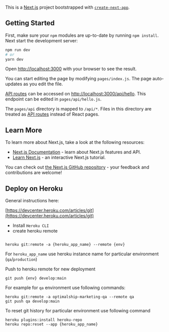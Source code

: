 This is a [Next.js](https://nextjs.org/) project bootstrapped with [`create-next-app`](https://github.com/vercel/next.js/tree/canary/packages/create-next-app).

## Getting Started

First, make sure your `npm` modules are up-to-date by running `npm install`. Next start the development server:

```bash
npm run dev
# or
yarn dev
```

Open [http://localhost:3000](http://localhost:3000) with your browser to see the result.

You can start editing the page by modifying `pages/index.js`. The page auto-updates as you edit the file.

[API routes](https://nextjs.org/docs/api-routes/introduction) can be accessed on [http://localhost:3000/api/hello](http://localhost:3000/api/hello). This endpoint can be edited in `pages/api/hello.js`.

The `pages/api` directory is mapped to `/api/*`. Files in this directory are treated as [API routes](https://nextjs.org/docs/api-routes/introduction) instead of React pages.

## Learn More

To learn more about Next.js, take a look at the following resources:

- [Next.js Documentation](https://nextjs.org/docs) - learn about Next.js features and API.
- [Learn Next.js](https://nextjs.org/learn) - an interactive Next.js tutorial.

You can check out [the Next.js GitHub repository](https://github.com/vercel/next.js/) - your feedback and contributions are welcome!

## Deploy on Heroku

General instructions here:

[https://devcenter.heroku.com/articles/git](https://devcenter.heroku.com/articles/git)

- Install `Heroku CLI`
- create heroku remote

```

heroku git:remote -a {heroku_app_name} --remote {env}
```

For `heroku_app_name` use heroku instance name for particular environment (`qa`/`production`)

Push to heroku remote for new deployment

```
git push {env} develop:main
```

For example for `qa` environment use following commands:

```
heroku git:remote -a optimalship-marketing-qa --remote qa
git push qa develop:main
```

To reset git history for particular environment use following command

```
heroku plugins:install heroku-repo
heroku repo:reset --app {heroku_app_name}
```
